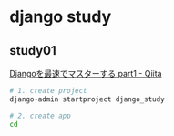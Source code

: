 # django study

## study01

[Djangoを最速でマスターする part1 \- Qiita](https://qiita.com/gragragrao/items/373057783ba8856124f3)

```bash
# 1. create project
django-admin startproject django_study

# 2. create app
cd 
```